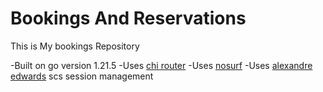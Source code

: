 # Bookings And Reservations

This is My bookings Repository 

-Built on go version 1.21.5
-Uses [chi router](github.com/go-chi/chi/v5 ) 
-Uses [nosurf](github.com/justinas/nosurf)
-Uses [alexandre edwards](github.com/alexedwards/scs/v2) scs session management 